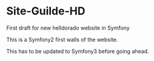 # Site-Guilde-HD
First draft for new helldorado website in Symfony

This is a Symfony2 first walls of the website.

This has to be updated to Symfony3 before going ahead.

